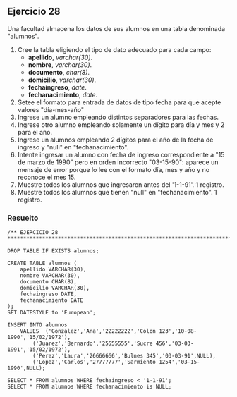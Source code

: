 ## Ejercicio 28

Una facultad almacena los datos de sus alumnos en una tabla denominada "alumnos".

1. Cree la tabla eligiendo el tipo de dato adecuado para cada campo:
	* **apellido**, *varchar(30)*.
	* **nombre**, *varchar(30)*.
	* **documento**, *char(8)*.
	* **domicilio**, *varchar(30)*.
	* **fechaingreso**, *date*.
	* **fechanacimiento**, *date*.
2. Setee el formato para entrada de datos de tipo fecha para que acepte valores "día-mes-año" 
3. Ingrese un alumno empleando distintos separadores para las fechas.
4. Ingrese otro alumno empleando solamente un dígito para día y mes y 2 para el año.
5. Ingrese un alumnos empleando 2 dígitos para el año de la fecha de ingreso y "null" en "fechanacimiento".
6. Intente ingresar un alumno con fecha de ingreso correspondiente a "15 de marzo de 1990" pero en orden incorrecto "03-15-90": aparece un mensaje de error porque lo lee con el formato día, mes y año y no reconoce el mes 15.
7. Muestre todos los alumnos que ingresaron antes del '1-1-91'. 1 registro.
8. Muestre todos los alumnos que tienen "null" en "fechanacimiento". 1 registro.


### Resuelto	
``` 			
/** EJERCICIO 28
******************************************************************************/

DROP TABLE IF EXISTS alumnos;

CREATE TABLE alumnos (
	apellido VARCHAR(30),
	nombre VARCHAR(30),
	documento CHAR(8),
	domicilio VARCHAR(30),
	fechaingreso DATE,
	fechanacimiento DATE
);
SET DATESTYLE to 'European';

INSERT INTO alumnos 
	VALUES	('Gonzalez','Ana','22222222','Colon 123','10-08-1990','15/02/1972'),
		('Juarez','Bernardo','25555555','Sucre 456','03-03-1991','15/02/1972'),
		('Perez','Laura','26666666','Bulnes 345','03-03-91',NULL),
		('Lopez','Carlos','27777777','Sarmiento 1254','03-15-1990',NULL);

SELECT * FROM alumnos WHERE fechaingreso < '1-1-91';
SELECT * FROM alumnos WHERE fechanacimiento is NULL;


``` 			
